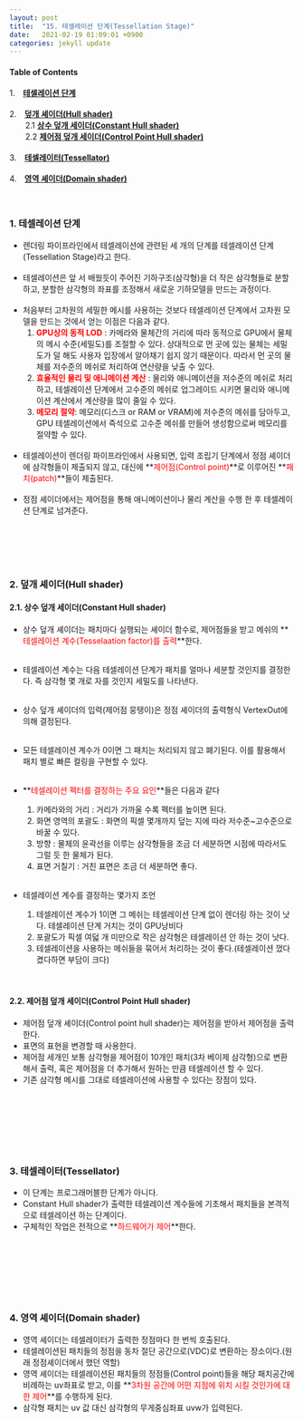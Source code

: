 ```yaml
---
layout: post
title:  "15. 테셀레이션 단계(Tessellation Stage)"
date:   2021-02-19 01:09:01 +0900
categories: jekyll update
---
```

#### Table of Contents
1.　[**테셀레이션 단계**](#1-테셀레이션-단계)<br><br />
2.　[**덮개 셰이더(Hull shader)**](#2-덮개-셰이더hull-shader)<br />
    　　2.1 [**상수 덮개 세이더(Constant Hull shader)**](#21-상수-덮개-세이더constant-hull-shader)<br>
    　　2.2 [**제어점 덮개 세이더(Control Point Hull shader)**](#22-제어점-덮개-세이더control-point-hull-shader)<br><br />
3.　[**테셀레이터(Tessellator)**](#3-테셀레이터tessellator)<br /><br />
4.　[**영역 셰이더(Domain shader)**](#4-영역-셰이더domain-shader)<br />
<br />
<br />
**<span style="color:red"></span>**

### **1. 테셀레이션 단계**
- 렌더링 파이프라인에서 테셀레이션에 관련된 세 개의 단계를 테셀레이션 단계(Tessellation Stage)라고 한다.<br><br>
- 테셀레이션은 앞 서 배웠듯이 주어진 기하구조(삼각형)을 더 작은 삼각형들로 분할하고, 분할한 삼각형의 좌표를 조정해서 새로운 기하모델을 만드는 과정이다.<br><br>
- 처음부터 고차원의 세밀한 메시를 사용하는 것보다 테셀레이션 단계에서 고차원 모델을 만드는 것에서 얻는 이점은 다음과 같다.
    1. **<span style="color:red">GPU상의 동적 LOD</span>** : 카메라와 물체간의 거리에 따라 동적으로 GPU에서 물체의 메시 수준(세밀도)를 조절할 수 있다. 상대적으로 먼 곳에 있는 물체는 세밀도가 덜 해도 사용자 입장에서 알아채기 쉽지 않기 때문이다. 따라서 먼 곳의 물체를 저수준의 메쉬로 처리하여 연산량을 낮출 수 있다.
    2. **<span style="color:red">효율적인 물리 및 애니메이션 계산</span>** : 물리와 애니메이션을 저수준의 메쉬로 처리하고, 테셀레이션 단계에서 고수준의 메쉬로 업그레이드 시키면 물리와 애니메이션 계산에서 계산량을 많이 줄일 수 있다.
    3. **<span style="color:red">메모리 절약</span>**: 메모리(디스크 or RAM or VRAM)에 저수준의 메쉬를 담아두고, GPU 테셀레이션에서 즉석으로 고수준 메쉬를 만들어 생성함으로써 메모리를 절약할 수 있다.
<br /><br />
- 테셀레이션이 렌더링 파이프라인에서 사용되면, 입력 조립기 단계에서 정점 셰이더에 삼각형들이 제출되지 않고, 대신에 **<span style="color:red">제어점(Control point)</span>**로 이루어진 **<span style="color:red">패치(patch)</span>**들이 제출된다.<br><br>
- 정점 셰이더에서는 제어점을 통해 애니메이션이나 물리 계산을 수행 한 후 테셀레이션 단계로 넘겨준다.
<br><br><br><br><br><br>

### **2. 덮개 셰이더(Hull shader)**
#### **2.1. 상수 덮개 세이더(Constant Hull shader)**
- 상수 덮개 셰이더는 패치마다 실행되는 셰이더 함수로, 제어점들을 받고 메쉬의 **<span style="color:red">테셀레이션 계수(Tesselaation factor)를 출력</span>**한다.<br><br>
- 테셀레이션 계수는 다음 테셀레이션 단계가 패치를 얼마나 세분할 것인지를 결정한다. 즉 삼각형 몇 개로 자를 것인지 세밀도를 나타낸다.<br><br>
- 상수 덮개 셰이더의 입력(제어점 뭉탱이)은 정점 셰이더의 출력형식 VertexOut에 의해 결정된다.<br><br>
- 모든 테셀레이션 계수가 0이면 그 패치는 처리되지 않고 폐기된다. 이를 활용해서 패치 별로 빠른 컬링을 구현할 수 있다.<br><br>

- **<span style="color:red">테셀레이션 펙터를 결정하는 주요 요인</span>**들은 다음과 같다
    1. 카메라와의 거리 : 거리가 가까울 수록 펙터를 높이면 된다.
    2. 화면 영역의 포괄도 : 화면의 픽셀 몇개까지 덮는 지에 따라 저수준~고수준으로 바꿀 수 있다.
    3. 방향 : 물체의 윤곽선을 이루는 삼각형들을 조금 더 세분하면 시점에 따라서도 그럴 듯 한 물체가 된다.
    4. 표면 거칠기 : 거친 표면은 조금 더 세분하면 좋다.
<br><br>

- 테셀레이션 계수를 결정하는 몇가지 조언
    1. 테셀레이션 계수가 1이면 그 메쉬는 테셀레이션 단계 없이 렌더링 하는 것이 낫다. 테셀레이션 단계 거치는 것이 GPU낭비다
    2. 포괄도가 픽셀 여덟 개 미만으로 작은 삼각형은 테셀레이션 안 하는 것이 낫다.
    3. 테셀레이션을 사용하는 메쉬들을 묶어서 처리하는 것이 좋다.(테셀레이션 껐다 켰다하면 부담이 크다)
<br><br><br>

#### **2.2. 제어점 덮개 세이더(Control Point Hull shader)**
- 제어점 덮개 셰이더(Control point hull shader)는 제어점을 받아서 제어점을 출력한다.
- 표면의 표현을 변경할 때 사용한다.
- 제어점 세개인 보통 삼각형을 제어점이 10개인 패치(3차 베이제 삼각형)으로 변환해서 출력, 혹은 제어점을 더 추가해서 원하는 만큼 테셀레이션 할 수 있다.
- 기존 삼각형 메시를 그대로 테셀레이션에 사용할 수 있다는 장점이 있다.
  
<br><br><br><br><br><br>

### **3. 테셀레이터(Tessellator)**
- 이 단계는 프로그래머블한 단계가 아니다.
- Constant Hull shader가 출력한 테셀레이션 계수들에 기초해서 패치들을 본격적으로 테셀레이션 하는 단계이다.
- 구체적인 작업은 전적으로 **<span style="color:red">하드웨어가 제어</span>**한다.

<br><br><br><br><br><br>

### **4. 영역 셰이더(Domain shader)**
- 영역 셰이더는 테셀레이터가 출력한 정점마다 한 번씩 호출된다.
- 테셀레이션된 패치들의 정점을 동차 절단 공간으로(VDC)로 변환하는 장소이다.(원래 정점셰이더에서 했던 역할)
- 영역 셰이더는 테셀레이션된 패치들의 정점들(Control point)들을 해당 패치공간에 비례하는 uv좌표로 받고, 이를 **<span style="color:red">3차원 공간에 어떤 지점에 위치 시킬 것인가에 대한 제어</span>**를 수행하게 된다.
- 삼각형 패치는 uv 값 대신 삼각형의 무게중심좌표 uvw가 입력된다.

<br><br><br><br><br><br>